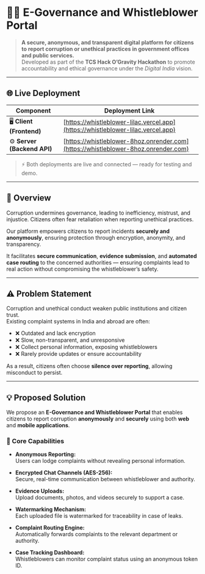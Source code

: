 # 🕵️‍♂️ E-Governance and Whistleblower Portal

> **A secure, anonymous, and transparent digital platform for citizens to report corruption or unethical practices in government offices and public services.**  
> Developed as part of the **TCS Hack O’Gravity Hackathon** to promote accountability and ethical governance under the *Digital India* vision.

---

## 🌐 Live Deployment

| Component | Deployment Link |
|------------|----------------|
| 🖥️ **Client (Frontend)** | [https://whistleblower-lilac.vercel.app](https://whistleblower-lilac.vercel.app) |
| ⚙️ **Server (Backend API)** | [https://whistleblower-8hoz.onrender.com](https://whistleblower-8hoz.onrender.com) |

> ⚡ Both deployments are live and connected — ready for testing and demo.

---

## 🧠 Overview

Corruption undermines governance, leading to inefficiency, mistrust, and injustice. Citizens often fear retaliation when reporting unethical practices.  

Our platform empowers citizens to report incidents **securely and anonymously**, ensuring protection through encryption, anonymity, and transparency.  

It facilitates **secure communication**, **evidence submission**, and **automated case routing** to the concerned authorities — ensuring complaints lead to real action without compromising the whistleblower’s safety.

---


## ⚠️ Problem Statement

Corruption and unethical conduct weaken public institutions and citizen trust.  
Existing complaint systems in India and abroad are often:

- ❌ Outdated and lack encryption  
- ❌ Slow, non-transparent, and unresponsive  
- ❌ Collect personal information, exposing whistleblowers  
- ❌ Rarely provide updates or ensure accountability  

As a result, citizens often choose **silence over reporting**, allowing misconduct to persist.

---

## 💡 Proposed Solution

We propose an **E-Governance and Whistleblower Portal** that enables citizens to report corruption **anonymously** and **securely** using both **web** and **mobile applications**.

### 🔐 Core Capabilities

- **Anonymous Reporting:**  
  Users can lodge complaints without revealing personal information.

- **Encrypted Chat Channels (AES-256):**  
  Secure, real-time communication between whistleblower and authority.

- **Evidence Uploads:**  
  Upload documents, photos, and videos securely to support a case.

- **Watermarking Mechanism:**  
  Each uploaded file is watermarked for traceability in case of leaks.

- **Complaint Routing Engine:**  
  Automatically forwards complaints to the relevant department or authority.

- **Case Tracking Dashboard:**  
  Whistleblowers can monitor complaint status using an anonymous token ID.
